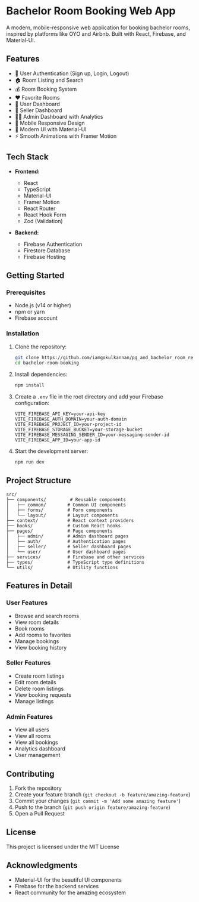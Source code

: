 # Bachelor Room Booking Web App

A modern, mobile-responsive web application for booking bachelor rooms, inspired by platforms like OYO and Airbnb. Built with React, Firebase, and Material-UI.

## Features

- 🔐 User Authentication (Sign up, Login, Logout)
- 🏠 Room Listing and Search
- 💰 Room Booking System
- ❤️ Favorite Rooms
- 👤 User Dashboard
- 🏢 Seller Dashboard
- 👨‍💼 Admin Dashboard with Analytics
- 📱 Mobile Responsive Design
- 🎨 Modern UI with Material-UI
- ⚡ Smooth Animations with Framer Motion

## Tech Stack

- **Frontend:**
  - React
  - TypeScript
  - Material-UI
  - Framer Motion
  - React Router
  - React Hook Form
  - Zod (Validation)

- **Backend:**
  - Firebase Authentication
  - Firestore Database
  - Firebase Hosting

## Getting Started

### Prerequisites

- Node.js (v14 or higher)
- npm or yarn
- Firebase account

### Installation

1. Clone the repository:
   ```bash
   git clone https://github.com/iamgokulkannan/pg_and_bachelor_room_rental.git
   cd bachelor-room-booking
   ```

2. Install dependencies:
   ```bash
   npm install
   ```

3. Create a `.env` file in the root directory and add your Firebase configuration:
   ```
   VITE_FIREBASE_API_KEY=your-api-key
   VITE_FIREBASE_AUTH_DOMAIN=your-auth-domain
   VITE_FIREBASE_PROJECT_ID=your-project-id
   VITE_FIREBASE_STORAGE_BUCKET=your-storage-bucket
   VITE_FIREBASE_MESSAGING_SENDER_ID=your-messaging-sender-id
   VITE_FIREBASE_APP_ID=your-app-id
   ```

4. Start the development server:
   ```bash
   npm run dev
   ```

## Project Structure

```
src/
├── components/         # Reusable components
│   ├── common/        # Common UI components
│   ├── forms/         # Form components
│   └── layout/        # Layout components
├── context/           # React context providers
├── hooks/             # Custom React hooks
├── pages/             # Page components
│   ├── admin/         # Admin dashboard pages
│   ├── auth/          # Authentication pages
│   ├── seller/        # Seller dashboard pages
│   └── user/          # User dashboard pages
├── services/          # Firebase and other services
├── types/             # TypeScript type definitions
└── utils/             # Utility functions
```

## Features in Detail

### User Features
- Browse and search rooms
- View room details
- Book rooms
- Add rooms to favorites
- Manage bookings
- View booking history

### Seller Features
- Create room listings
- Edit room details
- Delete room listings
- View booking requests
- Manage listings

### Admin Features
- View all users
- View all rooms
- View all bookings
- Analytics dashboard
- User management

## Contributing

1. Fork the repository
2. Create your feature branch (`git checkout -b feature/amazing-feature`)
3. Commit your changes (`git commit -m 'Add some amazing feature'`)
4. Push to the branch (`git push origin feature/amazing-feature`)
5. Open a Pull Request

## License

This project is licensed under the MIT License

## Acknowledgments

- Material-UI for the beautiful UI components
- Firebase for the backend services
- React community for the amazing ecosystem 